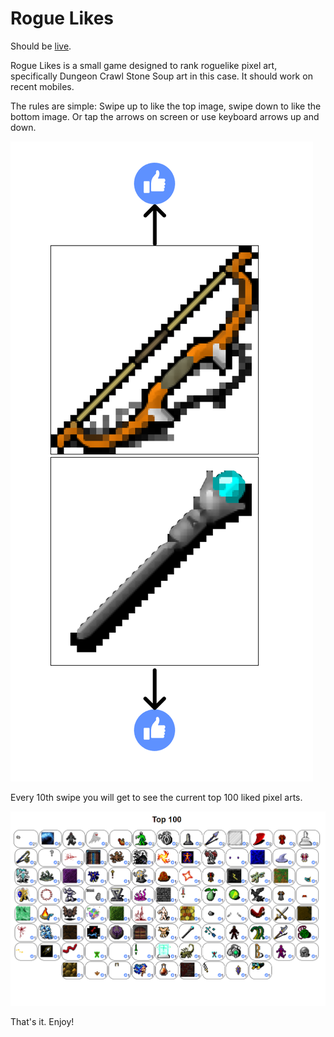# Rogue Likes

Should be [live](https://emh.lart.no/publish/roguelikes/).

Rogue Likes is a small game designed to rank roguelike pixel art, specifically
Dungeon Crawl Stone Soup art in this case. It should work on recent mobiles.

The rules are simple:
Swipe up to like the top image, swipe down to like the bottom image.
Or tap the arrows on screen or use keyboard arrows up and down.

![Swipescreen](./images/roguelikes1.png)

Every 10th swipe you will get to see the current top 100 liked pixel arts.

![Results](./images/roguelikes2.png)

That's it. Enjoy!

